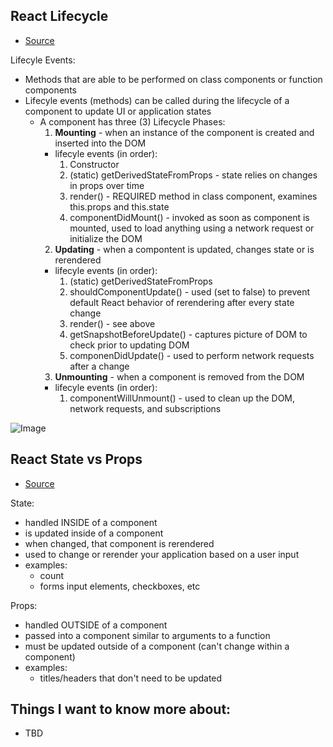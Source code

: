 ## React Lifecycle
- [Source](https://medium.com/@joshuablankenshipnola/react-component-lifecycle-events-cb77e670a093)

Lifecyle Events:
 -  Methods that are able to be performed on class components or function components
 -  Lifecyle events (methods) can be called during the lifecycle of a component to update UI or application states
    -  A component has three (3) Lifecycle Phases:
        1. **Mounting** - when an instance of the component is created and inserted into the DOM
         - lifecyle events (in order):
           1. Constructor
           2. (static) getDerivedStateFromProps -  state relies on changes in props over time
           3. render() - REQUIRED method in class component, examines this.props and this.state
           4. componentDidMount() - invoked as soon as component is mounted, used to load anything using a network request or initialize the DOM
        2. **Updating** - when a compontent is updated, changes state or is rerendered
         - lifecyle events (in order):
           1. (static) getDerivedStateFromProps  
           2. shouldComponentUpdate() - used (set to false) to prevent default React behavior of rerendering after every state change
           3. render() - see above
           4. getSnapshotBeforeUpdate() - captures picture of DOM to check prior to updating DOM
           5. componenDidUpdate() - used to perform network requests after a change  
        3. **Unmounting** - when a component is removed from the DOM
         - lifecyle events (in order):
           1. componentWillUnmount() - used to clean up the DOM, network requests, and subscriptions

![Image](https://miro.medium.com/max/2000/0*0saPKFiTUk6W3FYp)

## React State vs Props
- [Source](https://www.youtube.com/watch?v=IYvD9oBCuJI)

State:
- handled INSIDE of a component
- is updated inside of a component
- when changed, that component is rerendered
- used to change or rerender your application based on a user input
- examples:
  - count
  - forms input elements, checkboxes, etc

Props:
 - handled OUTSIDE of a component
 - passed into a component similar to arguments to a function
 - must be updated outside of a component (can't change within a component)
 - examples:
   - titles/headers that don't need to be updated

## Things I want to know more about:
- TBD